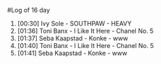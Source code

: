 #Log of 16 day

1. [00:30] Ivy Sole - SOUTHPAW - HEAVY
1. [01:36] Toni Banx - I Like It Here - Chanel No. 5
1. [01:37] Seba Kaapstad - Konke - www
1. [01:40] Toni Banx - I Like It Here - Chanel No. 5
1. [01:41] Seba Kaapstad - Konke - www
